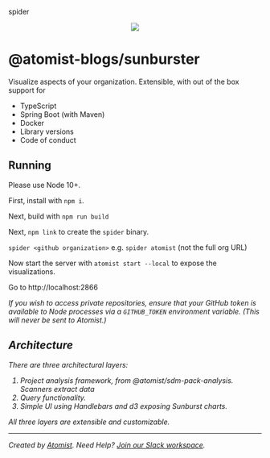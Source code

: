 spider<p align="center">
  <img src="https://images.atomist.com/sdm/SDM-Logo-Dark.png">
</p>

# @atomist-blogs/sunburster

Visualize aspects of your organization. Extensible, with out of the box
support for 

- TypeScript
- Spring Boot (with Maven)
- Docker
- Library versions
- Code of conduct

## Running

Please use Node 10+.

First, install with `npm i`.

Next, build with `npm run build`

Next, `npm link` to create the `spider` binary.

`spider <github organization>` e.g. `spider atomist` (not the full org URL)

Now start the server with `atomist start --local` to expose the visualizations.

Go to http://localhost:2866

<i>If you wish to access private repositories, ensure that your GitHub token is available to 
Node processes via a `GITHUB_TOKEN` environment variable. (This will
never be sent to Atomist.)<i>

## Architecture

There are three architectural layers:

1. Project analysis framework, from @atomist/sdm-pack-analysis. Scanners extract data
2. Query functionality.
3. Simple UI using Handlebars and d3 exposing Sunburst charts.

All three layers are extensible and customizable.

-----

Created by [Atomist][atomist].
Need Help?  [Join our Slack workspace][slack].

[atomist]: https://atomist.com/ (Atomist - How Teams Deliver Software)
[slack]: https://join.atomist.com/ (Atomist Community Slack)
